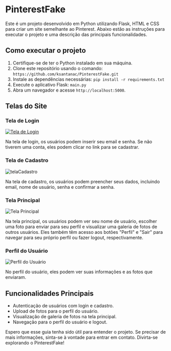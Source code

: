 # PinterestFake

Este é um projeto desenvolvido em Python utilizando Flask, HTML e CSS para criar um site semelhante ao Pinterest. Abaixo estão as instruções para executar o projeto e uma descrição das principais funcionalidades.

## Como executar o projeto

1. Certifique-se de ter o Python instalado em sua máquina.
2. Clone este repositório usando o comando:  `https://github.com/ksantanac/PinterestFake.git`
3. Instale as dependências necessárias: `pip install -r requirements.txt`
4. Execute o aplicativo Flask: `main.py`
6. Abra um navegador e acesse `http://localhost:5000`.

## Telas do Site

### Tela de Login

[![Tela de Login](screenshots/login.png)](https://github.com/ksantanac/PinterestFake/issues/1#issue-2191116091)

Na tela de login, os usuários podem inserir seu email e senha. Se não tiverem uma conta, eles podem clicar no link para se cadastrar.

### Tela de Cadastro
![telaCadastro](https://github.com/ksantanac/PinterestFake/assets/127277943/cfaeec3e-8396-4dc1-a740-f7226f12423e)

Na tela de cadastro, os usuários podem preencher seus dados, incluindo email, nome de usuário, senha e confirmar a senha.

### Tela Principal

![Tela Principal](screenshots/principal.png)

Na tela principal, os usuários podem ver seu nome de usuário, escolher uma foto para enviar para seu perfil e visualizar uma galeria de fotos de outros usuários. Eles também têm acesso aos botões "Perfil" e "Sair" para navegar para seu próprio perfil ou fazer logout, respectivamente.

### Perfil do Usuário

![Perfil do Usuário](screenshots/perfil.png)

No perfil do usuário, eles podem ver suas informações e as fotos que enviaram.

## Funcionalidades Principais

- Autenticação de usuários com login e cadastro.
- Upload de fotos para o perfil do usuário.
- Visualização de galeria de fotos na tela principal.
- Navegação para o perfil do usuário e logout.

Espero que esse guia tenha sido útil para entender o projeto. Se precisar de mais informações, sinta-se à vontade para entrar em contato. Divirta-se explorando o PinterestFake!

